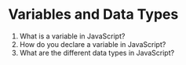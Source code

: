 # Variables and Data Types

1. What is a variable in JavaScript?
1. How do you declare a variable in JavaScript?
1. What are the different data types in JavaScript?
